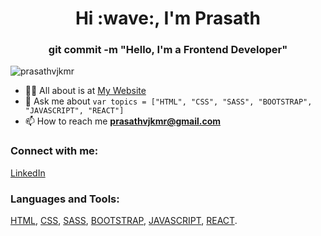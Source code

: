 <h1 align="center">Hi :wave:, I'm Prasath</h1>
<h3 align="center">git commit -m "Hello, I'm a Frontend Developer"</h3>


<p align="left"> <img src="https://komarev.com/ghpvc/?username=prasathvjkmr&label=Profile%20views&color=0e75b6&style=plastic" alt="prasathvjkmr" /> </p>

- 👨‍💻 All about is at [My Website](https://prasathvjkmr.netlify.app/)
- 💬 Ask me about ```var topics = ["HTML", "CSS", "SASS", "BOOTSTRAP", "JAVASCRIPT", "REACT"]```
- 📫 How to reach me **prasathvjkmr@gmail.com**

<h3 align="left">Connect with me:</h3>
<p>
<a href="https://linkedin.com/in/prasathvjkmr" target="blank">LinkedIn</a>
</p>

<h3 align:"left">Languages and Tools:</h3>
<p align="Left">
<a href="https://developer.mozilla.org/en-US/docs/Learn/HTML" target="_blank">HTML</a>, 
<a href="https://web.dev/learn/css/" target="_blank">CSS</a>, 
<a href="https://sass-lang.com/" target="_blank">SASS</a>, 
<a href="https://getbootstrap.com/" target="_blank">BOOTSTRAP</a>, 
<a href="https://developer.mozilla.org/en-US/docs/Learn/Javascript" target="_blank">JAVASCRIPT</a>, 
<a href="https://beta.reactjs.org/" target="_blank">REACT</a>.
</p>
